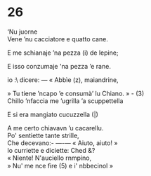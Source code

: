 # 26  
  
‘Nu juorne  
Vene ’nu cacciatore e quatto cane.  
  
E me schianaje ’na pezza (i) de lepine;  
  
E isso conzumaje 'na pezza ’e rane.  
  
io :\ dicere: — « Abbìe (z), maiandrine,  
  
» Tu tiene ’ncapo ’e consumà’ lu Chiano. » - (3)  
Chillo ’nfaccia me ’ugrilla ’a scuppettella  
  
E si era mangiato cucuzzella (|)  
  
A me certo chiavavn ’u cacarellu.  
Po' sentiette tante strille,  
Che decevano:- —-— « Aiuto, aiuto! »  
lo curriette e diciette: Ched &?  
« Niente! N'auciello rnmpino,  
» Nu' me nce ﬁre (5) e i' nbbecinol »  
  
  
